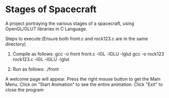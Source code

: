 # Stages of Spacecraft
A project portraying the various stages of a spacecraft, using OpenGL/GLUT libraries in C Language.

Steps to execute:(Ensure both front.c and rock123.c are in the same directory)

1) Compile as follows:
      gcc -o front front.c -lGL -lGLU -lglut
      gcc -o rock123 rock123.c -lGL -lGLU -lglut

2) Run as follows:
      ./front
      
A welcome page will appear. Press the right mouse button to get the Main Menu.
Click on "Start Animation" to see the entire animation.
Click "Exit" to close the program
